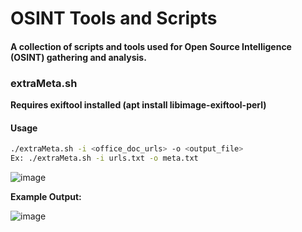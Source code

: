 # OSINT Tools and Scripts
#### A collection of scripts and tools used for Open Source Intelligence (OSINT) gathering and analysis. 

### extraMeta.sh
**Requires exiftool installed (apt install libimage-exiftool-perl)** 

#### Usage
```bash
./extraMeta.sh -i <office_doc_urls> -o <output_file>
Ex: ./extraMeta.sh -i urls.txt -o meta.txt
```
![image](https://user-images.githubusercontent.com/81575551/122062093-17fe8000-cdbd-11eb-986c-8a3668659c9c.png)

**Example Output:** 
  
![image](https://user-images.githubusercontent.com/81575551/122061750-cce46d00-cdbc-11eb-82de-c82a222640aa.png)

